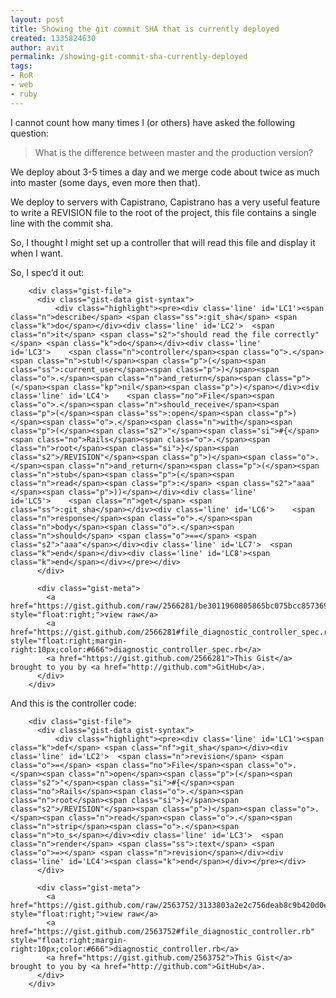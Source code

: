 ```yaml
---
layout: post
title: Showing the git commit SHA that is currently deployed
created: 1335824630
author: avit
permalink: /showing-git-commit-sha-currently-deployed
tags:
- RoR
- web
- ruby
---
```

<p>I cannot count how many times I (or others) have asked the following question:</p>
<blockquote><p>What is the difference between master and the production version?</p></blockquote>
<p>We deploy about 3-5 times a day and we merge code about twice as much into master (some days, even more then that).</p>
<p>We deploy to servers with Capistrano, Capistrano has a very useful feature to write a REVISION file to the root of the project, this file contains a single line with the commit sha.</p>
<p>So, I thought I might set up a controller that will read this file and display it when I want.</p>
<p>So, I spec’d it out:</p>
<div id="gist-2566281" class="gist">

        <div class="gist-file">
          <div class="gist-data gist-syntax">
              <div class="highlight"><pre><div class='line' id='LC1'><span class="n">describe</span> <span class="ss">:git_sha</span> <span class="k">do</span></div><div class='line' id='LC2'>  <span class="n">it</span> <span class="s2">"should read the file correctly"</span> <span class="k">do</span></div><div class='line' id='LC3'>    <span class="n">controller</span><span class="o">.</span><span class="n">stub!</span><span class="p">(</span><span class="ss">:current_user</span><span class="p">)</span><span class="o">.</span><span class="n">and_return</span><span class="p">(</span><span class="kp">nil</span><span class="p">)</span></div><div class='line' id='LC4'>    <span class="no">File</span><span class="o">.</span><span class="n">should_receive</span><span class="p">(</span><span class="ss">:open</span><span class="p">)</span><span class="o">.</span><span class="n">with</span><span class="p">(</span><span class="s2">"</span><span class="si">#{</span><span class="no">Rails</span><span class="o">.</span><span class="n">root</span><span class="si">}</span><span class="s2">/REVISION"</span><span class="p">)</span><span class="o">.</span><span class="n">and_return</span><span class="p">(</span><span class="n">stub</span><span class="p">(</span><span class="n">read</span><span class="p">:</span> <span class="s2">"aaa"</span><span class="p">))</span></div><div class='line' id='LC5'>    <span class="n">get</span> <span class="ss">:git_sha</span></div><div class='line' id='LC6'>    <span class="n">response</span><span class="o">.</span><span class="n">body</span><span class="o">.</span><span class="n">should</span> <span class="o">==</span> <span class="s2">"aaa"</span></div><div class='line' id='LC7'>  <span class="k">end</span></div><div class='line' id='LC8'><span class="k">end</span></div></pre></div>
          </div>

          <div class="gist-meta">
            <a href="https://gist.github.com/raw/2566281/be3011960805865bc075bcc857369f665e586096/diagnostic_controller_spec.rb" style="float:right;">view raw</a>
            <a href="https://gist.github.com/2566281#file_diagnostic_controller_spec.rb" style="float:right;margin-right:10px;color:#666">diagnostic_controller_spec.rb</a>
            <a href="https://gist.github.com/2566281">This Gist</a> brought to you by <a href="http://github.com">GitHub</a>.
          </div>
        </div>
</div>

<p>And this is the controller code:</p>
<div id="gist-2563752" class="gist">

        <div class="gist-file">
          <div class="gist-data gist-syntax">
              <div class="highlight"><pre><div class='line' id='LC1'><span class="k">def</span> <span class="nf">git_sha</span></div><div class='line' id='LC2'>  <span class="n">revision</span> <span class="o">=</span> <span class="no">File</span><span class="o">.</span><span class="n">open</span><span class="p">(</span><span class="s2">"</span><span class="si">#{</span><span class="no">Rails</span><span class="o">.</span><span class="n">root</span><span class="si">}</span><span class="s2">/REVISION"</span><span class="p">)</span><span class="o">.</span><span class="n">read</span><span class="o">.</span><span class="n">strip</span><span class="o">.</span><span class="n">to_s</span></div><div class='line' id='LC3'>  <span class="n">render</span> <span class="ss">:text</span> <span class="o">=></span> <span class="n">revision</span></div><div class='line' id='LC4'><span class="k">end</span></div></pre></div>
          </div>

          <div class="gist-meta">
            <a href="https://gist.github.com/raw/2563752/3133803a2e2c756deab8c9b420d0e845f67ff003/diagnostic_controller.rb" style="float:right;">view raw</a>
            <a href="https://gist.github.com/2563752#file_diagnostic_controller.rb" style="float:right;margin-right:10px;color:#666">diagnostic_controller.rb</a>
            <a href="https://gist.github.com/2563752">This Gist</a> brought to you by <a href="http://github.com">GitHub</a>.
          </div>
        </div>
</div>
